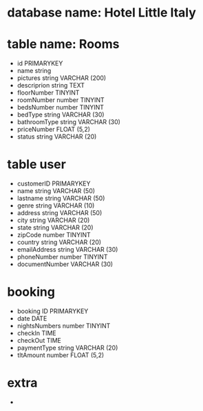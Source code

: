 # database name: Hotel Little Italy
# table name: Rooms
- id PRIMARYKEY
- name string
- pictures string VARCHAR (200)
- descriprion string TEXT
- floorNumber TINYINT
- roomNumber number TINYINT
- bedsNumber number TINYINT
- bedType string VARCHAR (30)
- bathroomType string VARCHAR (30)
- priceNumber FLOAT (5,2)
- status string VARCHAR (20)

# table user
- customerID PRIMARYKEY
- name string VARCHAR (50)
- lastname string VARCHAR (50)
- genre string VARCHAR (10)
- address string VARCHAR (50)
- city string VARCHAR (20)
- state string VARCHAR (20)
- zipCode number TINYINT
- country string VARCHAR (20)
- emailAddress string VARCHAR (30)
- phoneNumber number TINYINT
- documentNumber VARCHAR (30)

# booking
- booking ID PRIMARYKEY
- date DATE
- nightsNumbers number TINYINT
- checkIn TIME 
- checkOut TIME
- paymentType string VARCHAR (20)
- tltAmount number FLOAT (5,2)

# extra
- 

